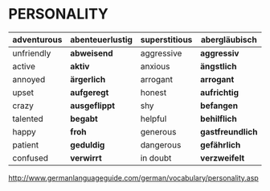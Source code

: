 # PERSONALITY

| adventurous | **abenteuerlustig** | superstitious | **abergläubisch**  |
| ----------- | ------------------- | ------------- | ------------------ |
| unfriendly  | **abweisend**       | aggressive    | **aggressiv**      |
| active      | **aktiv**           | anxious       | **ängstlich**      |
| annoyed     | **ärgerlich**       | arrogant      | **arrogant**       |
| upset       | **aufgeregt**       | honest        | **aufrichtig**     |
| crazy       | **ausgeflippt**     | shy           | **befangen**       |
| talented    | **begabt**          | helpful       | **behilflich**     |
| happy       | **froh**            | generous      | **gastfreundlich** |
| patient     | **geduldig**        | dangerous     | **gefährlich**     |
| confused    | **verwirrt**        | in doubt      | **verzweifelt**    |



http://www.germanlanguageguide.com/german/vocabulary/personality.asp